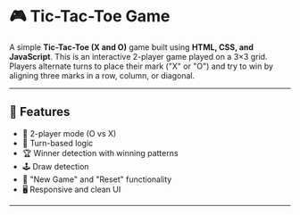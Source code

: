 # 🎮 Tic-Tac-Toe Game

A simple **Tic-Tac-Toe (X and O)** game built using **HTML, CSS, and JavaScript**. This is an interactive 2-player game played on a 3×3 grid. Players alternate turns to place their mark ("X" or "O") and try to win by aligning three marks in a row, column, or diagonal.

---

## 🚀 Features

- 🎯 2-player mode (O vs X)
- 🔁 Turn-based logic
- 🏆 Winner detection with winning patterns
- 🕹️ Draw detection
- 🔁 "New Game" and "Reset" functionality
- 🖥️ Responsive and clean UI

---

